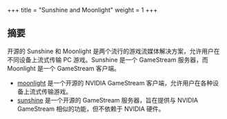 +++
title = "Sunshine and Moonlight"
weight = 1
+++

## 摘要

开源的 Sunshine 和 Moonlight 是两个流行的游戏流媒体解决方案，允许用户在不同设备上流式传输 PC 游戏。Sunshine 是一个 GameStream 服务器，而 Moonlight 是一个 GameStream 客户端。

- [moonlight](https://github.com/moonlight-stream/moonlight-qt) 是一个开源的 NVIDIA GameStream 客户端，允许用户在各种设备上流式传输游戏。
- [sunshine](https://github.com/LizardByte/Sunshine) 是一个开源的 GameStream 服务器，旨在提供与 NVIDIA GameStream 相似的功能，但不依赖于 NVIDIA 硬件。
